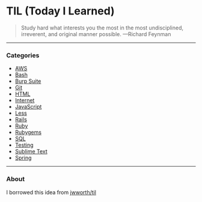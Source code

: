 # TIL (Today I Learned)

> Study hard what interests you the most in the most undisciplined, irreverent,
> and original manner possible. —Richard Feynman


---

### Categories

- [AWS](aws)
- [Bash](command)
- [Burp Suite](burp-suite)
- [Git](git)
- [HTML](html)
- [Internet](internet)
- [JavaScript](javascript)
- [Less](less)
- [Rails](rails)
- [Ruby](ruby)
- [Rubygems](rubygems)
- [SQL](sql)
- [Testing](testing)
- [Sublime Text](sublime)
- [Spring](spring)

---

### About

I borrowed this idea from [jwworth/til](https://github.com/jwworth/til)
